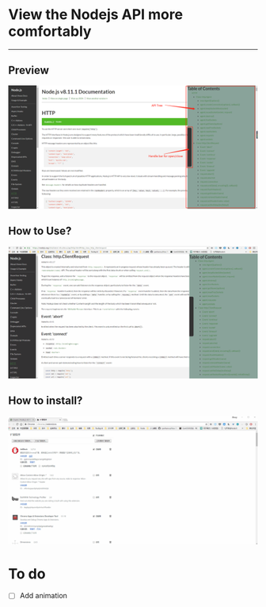 # View the Nodejs API more comfortably
---

## Preview

![](https://raw.githubusercontent.com/ghostcode/nodejs-api-tree/master/show.png)

## How to Use?

![](https://raw.githubusercontent.com/ghostcode/nodejs-api-tree/master/use.gif)

## How to install?

![](https://raw.githubusercontent.com/ghostcode/nodejs-api-tree/master/install.gif)

# To do

- [ ] Add animation